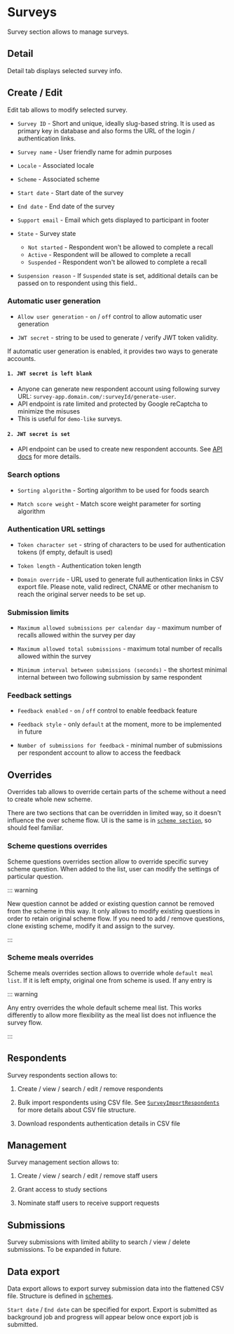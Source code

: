 # Surveys

Survey section allows to manage surveys.

## Detail

Detail tab displays selected survey info.

## Create / Edit

Edit tab allows to modify selected survey.

- `Survey ID` - Short and unique, ideally slug-based string. It is used as primary key in database and also forms the URL of the login / authentication links.

- `Survey name` - User friendly name for admin purposes

- `Locale` - Associated locale

- `Scheme` - Associated scheme

- `Start date` - Start date of the survey

- `End date` - End date of the survey
  
- `Support email` - Email which gets displayed to participant in footer

- `State` - Survey state
  - `Not started` - Respondent won't be allowed to complete a recall
  - `Active` - Respondent will be allowed to complete a recall
  - `Suspended` - Respondent won't be allowed to complete a recall

- `Suspension reason` - If `Suspended` state is set, additional details can be passed on to respondent using this field..


### Automatic user generation

- `Allow user generation` - `on` / `off` control to allow automatic user generation

- `JWT secret` - string to be used to generate / verify JWT token validity.

If automatic user generation is enabled, it provides two ways to generate accounts.

#### `1. JWT secret is left blank`

- Anyone can generate new respondent account using following survey URL: `survey-app.domain.com/:surveyId/generate-user`.
- API endpoint is rate limited and protected by Google reCaptcha to minimize the misuses
- This is useful for `demo-like` surveys.

#### `2. JWT secret is set`

- API endpoint can be used to create new respondent accounts. See [API docs](/api/respondent/surveys-public#create-user) for more details.

### Search options

- `Sorting algorithm` - Sorting algorithm to be used for foods search

- `Match score weight` - Match score weight parameter for sorting algorithm

### Authentication URL settings

- `Token character set` - string of characters to be used for authentication tokens (if empty, default is used)

- `Token length` - Authentication token length

- `Domain override` - URL used to generate full authentication links in CSV export file. Please note, valid redirect, CNAME or other mechanism to reach the original server needs to be set up.

### Submission limits

- `Maximum allowed submissions per calendar day` - maximum number of recalls allowed within the survey per day
  
- `Maximum allowed total submissions` - maximum total number of recalls allowed within the survey

- `Minimum interval between submissions (seconds)` - the shortest minimal internal between two following submission by same respondent

### Feedback settings

- `Feedback enabled` - `on` / `off` control to enable feedback feature

- `Feedback style` - only `default` at the moment, more to be implemented in future

- `Number of submissions for feedback` - minimal number of submissions per respondent account to allow to access the feedback

## Overrides

Overrides tab allows to override certain parts of the scheme without a need to create whole new scheme.

There are two sections that can be overridden in limited way, so it doesn't influence the over scheme flow. UI is the same is in [`scheme section`](/admin/surveys/schemes), so should feel familiar.

### Scheme questions overrides

Scheme questions overrides section allow to override specific survey scheme question. When added to the list, user can modify the settings of particular question.

::: warning

New question cannot be added or existing question cannot be removed from the scheme in this way. It only allows to modify existing questions in order to retain original scheme flow. If you need to add / remove questions, clone existing scheme, modify it and assign to the survey.

:::

### Scheme meals overrides

Scheme meals overrides section allows to override whole `default meal list`. If it is left empty, original one from scheme is used. If any entry is 

::: warning

Any entry overrides the whole default scheme meal list. This works differently to allow more flexibility as the meal list does not influence the survey flow.

:::

## Respondents

Survey respondents section allows to:

1. Create / view / search / edit / remove respondents

2. Bulk import respondents using CSV file. See [`SurveyImportRespondents`](/admin/system/job-types#surveyimportrespondents) for more details about CSV file structure.

3. Download respondents authentication details in CSV file

## Management

Survey management section allows to:

1. Create / view / search / edit / remove staff users

2. Grant access to study sections

3. Nominate staff users to receive support requests

## Submissions

Survey submissions with limited ability to search / view / delete submissions. To be expanded in future.

## Data export

Data export allows to export survey submission data into the flattened CSV file. Structure is defined in [schemes](/admin/surveys/schemes.html#data-export-tab).

`Start date` / `End date` can be specified for export. Export is submitted as background job and progress will appear below once export job is submitted.

